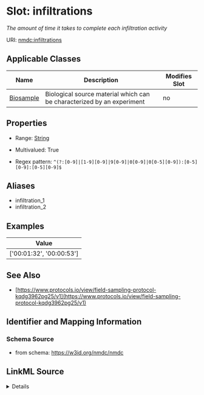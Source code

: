 # Slot: infiltrations


_The amount of time it takes to complete each infiltration activity_



URI: [nmdc:infiltrations](https://w3id.org/nmdc/infiltrations)



<!-- no inheritance hierarchy -->




## Applicable Classes

| Name | Description | Modifies Slot |
| --- | --- | --- |
[Biosample](Biosample.md) | Biological source material which can be characterized by an experiment |  no  |







## Properties

* Range: [String](String.md)

* Multivalued: True

* Regex pattern: `^(?:[0-9]|[1-9][0-9]|9[0-9]|0[0-9]|0[0-5][0-9]):[0-5][0-9]:[0-5][0-9]$`



## Aliases


* infiltration_1
* infiltration_2




## Examples

| Value |
| --- |
| ['00:01:32', '00:00:53'] |

## See Also

* [https://www.protocols.io/view/field-sampling-protocol-kqdg3962pg25/v1](https://www.protocols.io/view/field-sampling-protocol-kqdg3962pg25/v1)

## Identifier and Mapping Information







### Schema Source


* from schema: https://w3id.org/nmdc/nmdc




## LinkML Source

<details>
```yaml
name: infiltrations
description: The amount of time it takes to complete each infiltration activity
examples:
- value: '[''00:01:32'', ''00:00:53'']'
from_schema: https://w3id.org/nmdc/nmdc
see_also:
- https://www.protocols.io/view/field-sampling-protocol-kqdg3962pg25/v1
aliases:
- infiltration_1
- infiltration_2
rank: 1000
multivalued: true
list_elements_ordered: true
alias: infiltrations
domain_of:
- Biosample
range: string
pattern: ^(?:[0-9]|[1-9][0-9]|9[0-9]|0[0-9]|0[0-5][0-9]):[0-5][0-9]:[0-5][0-9]$

```
</details>